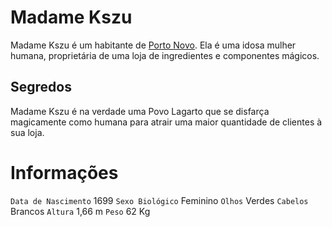 <!-- TITLE: Madame Kszu -->
<!-- SUBTITLE: Visão geral sobre Madame Kszu -->

# Madame Kszu
Madame Kszu é um habitante de [Porto Novo](http://localhost/lugares/plano-material/drafeon/sudeste-de-drafeon/porto-novo#porto-novo). Ela é uma idosa mulher humana, proprietária de uma loja de ingredientes e componentes mágicos.

## Segredos
Madame Kszu é na verdade uma Povo Lagarto que se disfarça magicamente como humana para atrair uma maior quantidade de clientes à sua loja.

# Informações
`Data de Nascimento` 1699 
`Sexo Biológico` Feminino
`Olhos` Verdes
`Cabelos` Brancos
`Altura` 1,66 m
`Peso` 62 Kg

